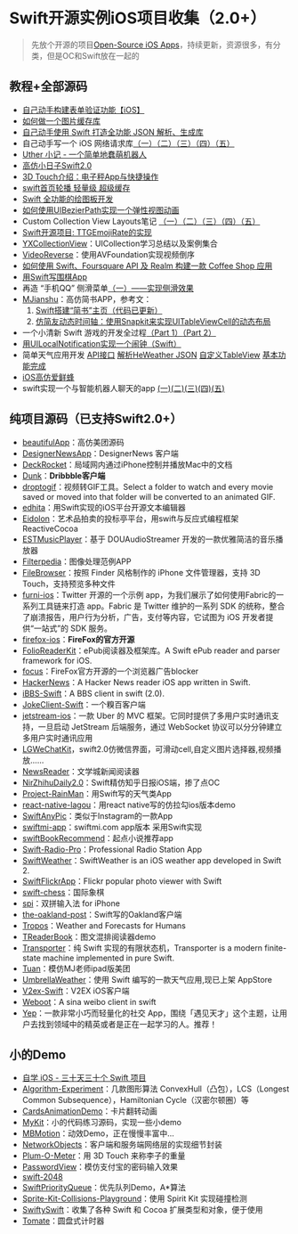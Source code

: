 # Swift开源实例iOS项目收集（2.0+）
> 先放个开源的项目[Open-Source iOS Apps][1]，持续更新，资源很多，有分类，但是OC和Swift放在一起的

## 教程+全部源码
- [自己动手构建表单验证功能【iOS】][2]
- [如何做一个图片缓存库][3]
- [自己动手使用 Swift 打造全功能 JSON 解析、生成库][4]
- 自己动手写一个 iOS 网络请求库[（一）][5][（二）][6][（三）][7][（四）][8][（五）][9]
- [Uther 小记 - 一个简单地蠢萌机器人][10]
- [高仿小日子Swift2.0][11]
- [3D Touch介绍：电子秤App与快捷操作][12]
- [swift首页轮播 轻量级 超级缓存][13]
- [Swift 全功能的绘图板开发][14]
- [如何使用UIBezierPath实现一个弹性视图动画][15]
- Custom Collection View Layouts笔记 [（一）][16][（二）][17][（三）][18][（四）][19][（五）][20]
- [Swift开源项目: TTGEmojiRate的实现][21]
- [YXCollectionView][22]：UICollection学习总结以及案例集合
- [VideoReverse][23]：使用AVFoundation实现视频倒序
- [如何使用 Swift、Foursquare API 及 Realm 构建一款 Coffee Shop 应用][24]
- [用Swift写围棋App][25]
- 再造 “手机QQ” 侧滑菜单[（一）——实现侧滑效果][26]
- [MJianshu][27]：高仿简书APP，参考文：
	1. [Swift搭建“简书”主页（代码已更新）][28]
	2. [仿简友动态时间轴：使用Snapkit来实现UITableViewCell的动态布局][29]
- 一个小清新 Swift 游戏的开发全过程[（Part 1）][30][（Part 2）][31]
- [用UILocalNotification实现一个闹钟（Swift）][32]
- 简单天气应用开发 [API接口][33] [解析HeWeather JSON][34] [自定义TableView][35] [基本功能完成][36]
- [iOS高仿爱鲜蜂][37]
- swift实现一个与智能机器人聊天的app [(一)][38][(二)][39][(三)][40][(四)][41][(五)][42]

## 纯项目源码（已支持Swift2.0+）
- [beautifulApp][43]：高仿美团源码
- [DesignerNewsApp][44]：DesignerNews 客户端
- [DeckRocket][45]：局域网内通过iPhone控制并播放Mac中的文档
- [Dunk][46]：**Dribbble客户端**
- [droptogif][47]：视频转GIF工具。Select a folder to watch and every movie saved or moved into that folder will be converted to an animated GIF.
- [edhita][48]：用Swift实现的iOS平台开源文本编辑器
- [Eidolon][49]：艺术品拍卖的投标亭平台，用swift与反应式编程框架 ReactiveCocoa
- [ESTMusicPlayer][50]：基于 DOUAudioStreamer 开发的一款优雅简洁的音乐播放器
- [Filterpedia][51]：图像处理范例APP
- [FileBrowser][52]：按照 Finder 风格制作的 iPhone 文件管理器，支持 3D Touch，支持预览多种文件
- [furni-ios][53]：Twitter 开源的一个示例 app，为我们展示了如何使用Fabric的一系列工具链来打造 app。Fabric 是 Twitter 维护的一系列 SDK 的统称，整合了崩溃报告，用户行为分析，广告，支付等内容，它试图为 iOS 开发者提供“一站式”的 SDK 服务。
- [firefox-ios][54]：**FireFox的官方开源**
- [FolioReaderKit][55]：ePub阅读器及框架库。A Swift ePub reader and parser framework for iOS.
- [focus][56]：FireFox官方开源的一个浏览器广告blocker
- [HackerNews][57]：A Hacker News reader iOS app written in Swift.
- [iBBS-Swift][58]：A BBS client in swift (2.0).
- [JokeClient-Swift][59]：一个糗百客户端
- [jetstream-ios][60]：一款 Uber 的 MVC 框架。它同时提供了多用户实时通讯支持，一旦启动 JetStream 后端服务，通过 WebSocket 协议可以分分钟建立多用户实时通讯应用
- [LGWeChatKit][61]，swift2.0仿微信界面，可滑动cell,自定义图片选择器,视频播放……
- [NewsReader][62]：文学城新闻阅读器
- [NirZhihuDaily2.0][63]：Swift精仿知乎日报iOS端，掺了点OC
- [Project-RainMan][64]：用Swift写的天气类App
- [react-native-lagou][65]：用react native写的仿拉勾ios版本demo
- [SwiftAnyPic][66]：类似于Instagram的一款App
- [swiftmi-app][67]：swiftmi.com app版本 采用Swift实现
- [swiftBookRecommend][68]：起点小说推荐app
- [Swift-Radio-Pro][69]：Professional Radio Station App
- [SwiftWeather][70]：SwiftWeather is an iOS weather app developed in Swift 2. 
- [SwiftFlickrApp][71]：Flickr popular photo viewer with Swift 
- [swift-chess][72]：国际象棋
- [spi][73]：双拼输入法 for iPhone
- [the-oakland-post][74]：Swift写的Oakland客户端
- [Tropos][75]：Weather and Forecasts for Humans
- [TReaderBook][76]：图文混排阅读器demo
- [Transporter][77]：纯 Swift 实现的有限状态机，Transporter is a modern finite-state machine implemented in pure Swift. 
- [Tuan][78]：模仿MJ老师ipad版美团
- [UmbrellaWeather][79]：使用 Swift 编写的一款天气应用,现已上架 AppStore
- [V2ex-Swift][80]：V2EX iOS客户端
- [Weboot][81]：A sina weibo client in swift
- [Yep][82]：一款非常小巧而轻量化的社交 App，围绕「遇见天才」这个主题，让用户去找到领域中的精英或者是正在一起学习的人。推荐！

## 小的Demo
- [自学 iOS - 三十天三十个 Swift 项目][83]
- [Algorithm-Experiment][84]：几款图形算法 ConvexHull（凸包），LCS（Longest Common Subsequence），Hamiltonian Cycle（汉密尔顿圈）等
- [CardsAnimationDemo][85]：卡片翻转动画
- [MyKit][86]：小的代码练习源码，实现一些小demo
- [MBMotion][87]：动效Demo，正在慢慢丰富中…
- [NetworkObjects][88]：客户端和服务端网络层的实现细节封装
- [Plum-O-Meter][89]：用 3D Touch 来称李子的重量
- [PasswordView][90]：模仿支付宝的密码输入效果
- [swift-2048][91]
- [SwiftPriorityQueue][92]：优先队列Demo，A\*算法
- [Sprite-Kit-Collisions-Playground][93]：使用 Spirit Kit 实现碰撞检测
- [SwiftySwift][94]：收集了各种 Swift 和 Cocoa 扩展类型和对象，便于使用
- [Tomate][95]：圆盘式计时器



[1]:	https://github.com/dkhamsing/open-source-ios-apps
[2]:	https://lvwenhan.com/ios/459.html
[3]:	http://blog.callmewhy.com/2015/05/25/note-about-chun/
[4]:	https://lvwenhan.com/ios/463.html
[5]:	https://lvwenhan.com/ios/454.html
[6]:	https://lvwenhan.com/ios/455.html
[7]:	https://lvwenhan.com/ios/456.html
[8]:	https://lvwenhan.com/ios/457.html
[9]:	https://lvwenhan.com/ios/464.html
[10]:	http://blog.callmewhy.com/2015/08/09/how-to-make-uther/ "Uther 小记 - 一个简单地蠢萌机器人"
[11]:	http://www.jianshu.com/p/bcc297e19a94
[12]:	http://swift.gg/2015/11/19/3d-touch-tutorial/ "3D Touch介绍：电子秤App与快捷操作"
[13]:	http://www.jianshu.com/p/d7bf5fe4d9fa "swift首页轮播 轻量级 超级缓存"
[14]:	http://www.cocoachina.com/swift/20151125/14390.html "Swift 全功能的绘图板开发"
[15]:	http://hechen.info/2015/12/02/Elastic-view-animation-using-UIBezierPath/ "如何使用UIBezierPath实现一个弹性视图动画"
[16]:	http://chengway.in/custom-collection-view-layouts/ "Custom Collection View Layouts（一）"
[17]:	http://chengway.in/custom-collection-view-layouts-er/ "Custom Collection View Layouts（二）"
[18]:	http://chengway.in/custom-collection-view-layouts-san/ "Custom Collection View Layouts（三）"
[19]:	http://chengway.in/custom-collection-view-layouts-si/ "Custom Collection View Layouts（四）"
[20]:	http://chengway.in/custom-collection-view-layouts-wu/ "Custom Collection View Layouts（五）"
[21]:	http://tutuge.me/2015/10/25/ttgemojirate-lib/ "Swift开源项目: TTGEmojiRate的实现"
[22]:	https://github.com/yixiangboy/YXCollectionView "YXCollectionView"
[23]:	https://github.com/KayWong/VideoReverse "VideoReverse"
[24]:	http://swift.gg/2015/12/29/foursquare-realm-swift/ "如何使用 Swift、Foursquare API 及 Realm 构建一款 Coffee Shop 应用"
[25]:	http://www.jianshu.com/p/22bab53524d1 "用Swift写围棋App－00序"
[26]:	https://lvwenhan.com/ios/445.html
[27]:	https://github.com/Wl201314/MJianshu "MJianshu"
[28]:	http://www.jianshu.com/p/8035e49ff3a2 "Swift搭建“简书”主页（代码已更新）"
[29]:	http://www.jianshu.com/p/3429ac5a4e4d "仿简友动态时间轴：使用Snapkit来实现UITableViewCell的动态布局"
[30]:	http://vulgur.me/2016/01/23/last-circle-part1/ "一个小清新 Swift 游戏的开发全过程（Part 1）"
[31]:	http://vulgur.me/2016/02/01/last-circle-part2/ "一个小清新 Swift 游戏的开发全过程（Part 2）"
[32]:	http://www.cnblogs.com/Phelthas/p/5169156.html "用UILocalNotification实现一个闹钟（Swift）"
[33]:	http://www.cnblogs.com/fallinDeepSea/p/5186455.html "简单天气应用开发——API接口"
[34]:	http://www.cnblogs.com/fallinDeepSea/p/5186460.html "简单天气应用开发——解析HeWeather JSON"
[35]:	http://www.cnblogs.com/fallinDeepSea/p/5186476.html "简单天气应用开发——自定义TableView"
[36]:	http://www.cnblogs.com/fallinDeepSea/p/5186480.html "简单天气应用开发——基本功能完成"
[37]:	http://www.jianshu.com/p/879f58fe3542 "iOS高仿爱鲜蜂"
[38]:	http://www.jianshu.com/p/1f93e0fec8a5 "swift实现一个与智能机器人聊天的app(一)"
[39]:	http://www.jianshu.com/p/f2488a659688 "swift实现一个与智能机器人聊天的app(二)"
[40]:	http://www.jianshu.com/p/a09ceaebe797 "swift实现一个与智能机器人聊天的app(三)"
[41]:	http://www.jianshu.com/p/91545cde4f8d "swift实现一个与智能机器人聊天的app(四)"
[42]:	http://www.jianshu.com/p/6bf05564fe27 "swift实现一个与智能机器人聊天的app(五)with iOS9"
[43]:	https://github.com/lyimin/beautifulApp "beautifulApp"
[44]:	https://github.com/MengTo/DesignerNewsApp "DesignerNewsApp"
[45]:	https://github.com/jpsim/DeckRocket "DeckRocket"
[46]:	https://github.com/naoyashiga/Dunk "Dunk"
[47]:	https://github.com/mortenjust/droptogif "droptogif"
[48]:	https://github.com/tnantoka/edhita "edhita"
[49]:	https://github.com/artsy/eidolon "Eidolon"
[50]:	https://github.com/Aufree/ESTMusicPlayer "ESTMusicPlayer"
[51]:	https://github.com/FlexMonkey/Filterpedia "Filterpedia"
[52]:	https://github.com/marmelroy/FileBrowser "FileBrowser"
[53]:	https://github.com/twitterdev/furni-ios "furni-ios"
[54]:	https://github.com/mozilla/firefox-ios "firefox-ios"
[55]:	https://github.com/FolioReader/FolioReaderKit "FolioReaderKit"
[56]:	https://github.com/mozilla/focus "focus"
[57]:	https://github.com/amitburst/HackerNews "HackerNews"
[58]:	https://github.com/iAugux/iBBS-Swift "iBBS-Swift"
[59]:	https://github.com/YANGReal/JokeClient-Swift "JokeClient-Swift"
[60]:	https://github.com/uber/jetstream-ios "jetstream-ios"
[61]:	https://github.com/jamy0801/LGWeChatKit
[62]:	https://github.com/conanwhf/NewsReader "NewsReader"
[63]:	https://github.com/zpz1237/NirZhihuDaily2.0 "NirZhihuDaily2.0"
[64]:	https://github.com/Mav3r1ck/Project-RainMan "Project-RainMan"
[65]:	https://github.com/heruijun/react-native-lagou "react-native-lagou"
[66]:	https://github.com/kwkhaw/SwiftAnyPic "SwiftAnyPic"
[67]:	https://github.com/feiin/swiftmi-app "swiftmi-app"
[68]:	https://github.com/bravekingzhang/swiftBookRecommend "swiftBookRecommend"
[69]:	https://github.com/swiftcodex/Swift-Radio-Pro "Swift-Radio-Pro"
[70]:	https://github.com/JakeLin/SwiftWeather "SwiftWeather"
[71]:	https://github.com/synboo/SwiftFlickrApp "SwiftFlickrApp"
[72]:	https://github.com/JackBCousineau/swift-chess "swift-chess"
[73]:	https://github.com/guoc/spi "spi"
[74]:	https://github.com/aclissold/The-Oakland-Post "the-oakland-post"
[75]:	https://github.com/thoughtbot/Tropos "Tropos"
[76]:	https://github.com/12207480/TReaderBook "TReaderBook"
[77]:	https://github.com/DenHeadless/Transporter "Transporter"
[78]:	https://github.com/aiqiuqiu/Tuan "Tuan"
[79]:	https://github.com/ZeroJian/UmbrellaWeather "UmbrellaWeather"
[80]:	https://github.com/Finb/V2ex-Swift "V2ex-Swift"
[81]:	https://github.com/iAugux/Weboot "Weboot"
[82]:	https://github.com/CatchChat/Yep "Yep"
[83]:	http://www.jianshu.com/p/52032bc4cbe4 "自学 iOS - 三十天三十个 Swift 项目"
[84]:	https://github.com/yulingtianxia/Algorithm-Experiment "Algorithm-Experiment"
[85]:	https://github.com/adow/CardsAnimationDemo "CardsAnimationDemo"
[86]:	https://github.com/aquarchitect/MyKit "MyKit"
[87]:	https://github.com/mmoaay/MBMotion "MBMotion"
[88]:	https://github.com/colemancda/NetworkObjects "NetworkObjects"
[89]:	https://github.com/FlexMonkey/Plum-O-Meter "Plum-O-Meter"
[90]:	https://github.com/findM/PasswordView "PasswordView"
[91]:	https://github.com/austinzheng/swift-2048 "swift-2048"
[92]:	https://github.com/davecom/SwiftPriorityQueue "SwiftPriorityQueue"
[93]:	https://github.com/jaredmpayne/Sprite-Kit-Collisions-Playground "Sprite-Kit-Collisions-Playground"
[94]:	https://github.com/adeca/SwiftySwift "SwiftySwift"
[95]:	https://github.com/dasdom/Tomate "Tomate"